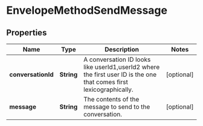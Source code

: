 
# EnvelopeMethodSendMessage

## Properties
Name | Type | Description | Notes
------------ | ------------- | ------------- | -------------
**conversationId** | **String** | A conversation ID looks like userId1,userId2 where the first user ID is the one that comes first lexicographically.  |  [optional]
**message** | **String** | The contents of the message to send to the conversation.  |  [optional]



